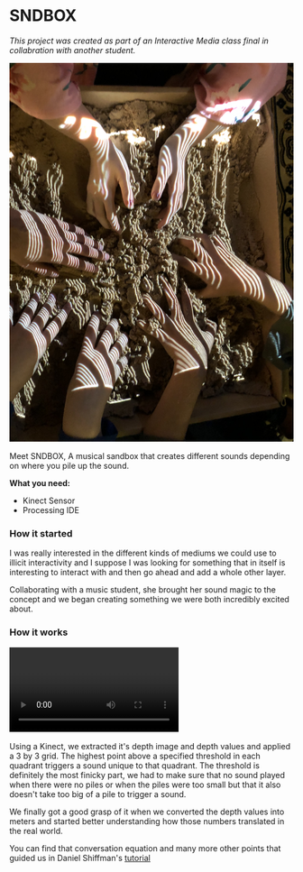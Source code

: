 # SNDBOX

*This project was created as part of an Interactive Media class final in collabration with another student.*

![SNDBOX!](/images/image1.jpg)

Meet SNDBOX, A musical sandbox that creates different sounds depending on where you pile up the sound.

**What you need:** 
- Kinect Sensor
- Processing IDE 


### How it started

I was really interested in the different kinds of mediums we could use to illicit interactivity and I suppose I was looking for something that in itself is interesting to interact with and then go ahead and add a whole other layer.

Collaborating with a music student, she brought her sound magic to the concept and we began creating something we were both incredibly excited about.

### How it works

![Kinect Depth Video](/images/snd_box_processing_editing%20-%20converted%20with%20Clipchamp.mp4)

Using a Kinect, we extracted it's depth image and depth values and applied a 3 by 3 grid. The highest point above a specified threshold in each quadrant triggers a sound unique to that quadrant. The threshold is definitely the most finicky part, we had to make sure that no sound played when there were no piles or when the piles were too small but that it also doesn't take too big of a pile to trigger a sound. 

We finally got a good grasp of it when we converted the depth values into meters and started better understanding how those numbers translated in the real world.

You can find that conversation equation and many more other points that guided us in Daniel Shiffman's [tutorial](https://shiffman.net/p5/kinect/)
